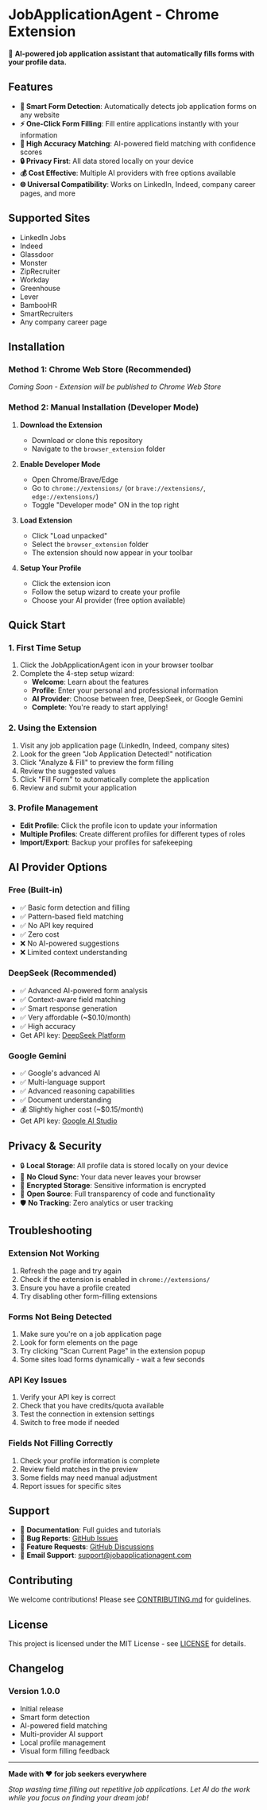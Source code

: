 # JobApplicationAgent - Chrome Extension

🚀 **AI-powered job application assistant that automatically fills forms with your profile data.**

## Features

- **🤖 Smart Form Detection**: Automatically detects job application forms on any website
- **⚡ One-Click Form Filling**: Fill entire applications instantly with your information
- **🎯 High Accuracy Matching**: AI-powered field matching with confidence scores
- **🔒 Privacy First**: All data stored locally on your device
- **💰 Cost Effective**: Multiple AI providers with free options available
- **🌐 Universal Compatibility**: Works on LinkedIn, Indeed, company career pages, and more

## Supported Sites

- LinkedIn Jobs
- Indeed
- Glassdoor
- Monster
- ZipRecruiter
- Workday
- Greenhouse
- Lever
- BambooHR
- SmartRecruiters
- Any company career page

## Installation

### Method 1: Chrome Web Store (Recommended)
*Coming Soon - Extension will be published to Chrome Web Store*

### Method 2: Manual Installation (Developer Mode)

1. **Download the Extension**
   - Download or clone this repository
   - Navigate to the `browser_extension` folder

2. **Enable Developer Mode**
   - Open Chrome/Brave/Edge
   - Go to `chrome://extensions/` (or `brave://extensions/`, `edge://extensions/`)
   - Toggle "Developer mode" ON in the top right

3. **Load Extension**
   - Click "Load unpacked"
   - Select the `browser_extension` folder
   - The extension should now appear in your toolbar

4. **Setup Your Profile**
   - Click the extension icon
   - Follow the setup wizard to create your profile
   - Choose your AI provider (free option available)

## Quick Start

### 1. First Time Setup
1. Click the JobApplicationAgent icon in your browser toolbar
2. Complete the 4-step setup wizard:
   - **Welcome**: Learn about the features
   - **Profile**: Enter your personal and professional information
   - **AI Provider**: Choose between free, DeepSeek, or Google Gemini
   - **Complete**: You're ready to start applying!

### 2. Using the Extension
1. Visit any job application page (LinkedIn, Indeed, company sites)
2. Look for the green "Job Application Detected!" notification
3. Click "Analyze & Fill" to preview the form filling
4. Review the suggested values
5. Click "Fill Form" to automatically complete the application
6. Review and submit your application

### 3. Profile Management
- **Edit Profile**: Click the profile icon to update your information
- **Multiple Profiles**: Create different profiles for different types of roles
- **Import/Export**: Backup your profiles for safekeeping

## AI Provider Options

### Free (Built-in)
- ✅ Basic form detection and filling
- ✅ Pattern-based field matching
- ✅ No API key required
- ✅ Zero cost
- ❌ No AI-powered suggestions
- ❌ Limited context understanding

### DeepSeek (Recommended)
- ✅ Advanced AI-powered form analysis
- ✅ Context-aware field matching
- ✅ Smart response generation
- ✅ Very affordable (~$0.10/month)
- ✅ High accuracy
- Get API key: [DeepSeek Platform](https://platform.deepseek.com/api-keys)

### Google Gemini
- ✅ Google's advanced AI
- ✅ Multi-language support
- ✅ Advanced reasoning capabilities
- ✅ Document understanding
- 💰 Slightly higher cost (~$0.15/month)
- Get API key: [Google AI Studio](https://makersuite.google.com/app/apikey)

## Privacy & Security

- 🔒 **Local Storage**: All profile data is stored locally on your device
- 🚫 **No Cloud Sync**: Your data never leaves your browser
- 🔐 **Encrypted Storage**: Sensitive information is encrypted
- 👀 **Open Source**: Full transparency of code and functionality
- 🛡️ **No Tracking**: Zero analytics or user tracking

## Troubleshooting

### Extension Not Working
1. Refresh the page and try again
2. Check if the extension is enabled in `chrome://extensions/`
3. Ensure you have a profile created
4. Try disabling other form-filling extensions

### Forms Not Being Detected
1. Make sure you're on a job application page
2. Look for form elements on the page
3. Try clicking "Scan Current Page" in the extension popup
4. Some sites load forms dynamically - wait a few seconds

### API Key Issues
1. Verify your API key is correct
2. Check that you have credits/quota available
3. Test the connection in extension settings
4. Switch to free mode if needed

### Fields Not Filling Correctly
1. Check your profile information is complete
2. Review field matches in the preview
3. Some fields may need manual adjustment
4. Report issues for specific sites

## Support

- 📖 **Documentation**: Full guides and tutorials
- 🐛 **Bug Reports**: [GitHub Issues](https://github.com/sanket/JobApplicationAgent/issues)
- 💬 **Feature Requests**: [GitHub Discussions](https://github.com/sanket/JobApplicationAgent/discussions)
- 📧 **Email Support**: support@jobapplicationagent.com

## Contributing

We welcome contributions! Please see [CONTRIBUTING.md](../CONTRIBUTING.md) for guidelines.

## License

This project is licensed under the MIT License - see [LICENSE](../LICENSE) for details.

## Changelog

### Version 1.0.0
- Initial release
- Smart form detection
- AI-powered field matching
- Multi-provider AI support
- Local profile management
- Visual form filling feedback

---

**Made with ❤️ for job seekers everywhere**

*Stop wasting time filling out repetitive job applications. Let AI do the work while you focus on finding your dream job!*